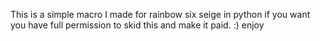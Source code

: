 This is a simple macro I made for rainbow six seige in python if you want you have full permission to skid this and make it paid. :) enjoy
